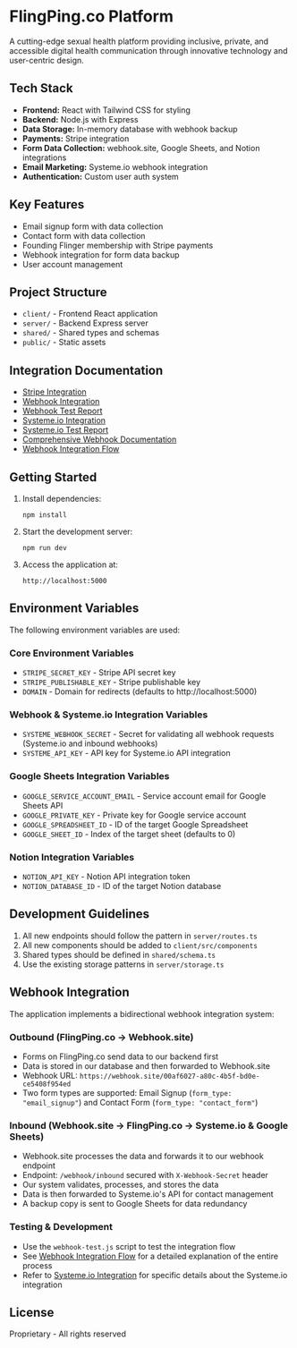# FlingPing.co Platform

A cutting-edge sexual health platform providing inclusive, private, and accessible digital health communication through innovative technology and user-centric design.

## Tech Stack

- **Frontend:** React with Tailwind CSS for styling
- **Backend:** Node.js with Express
- **Data Storage:** In-memory database with webhook backup
- **Payments:** Stripe integration
- **Form Data Collection:** webhook.site, Google Sheets, and Notion integrations
- **Email Marketing:** Systeme.io webhook integration
- **Authentication:** Custom user auth system

## Key Features

- Email signup form with data collection
- Contact form with data collection
- Founding Flinger membership with Stripe payments
- Webhook integration for form data backup
- User account management

## Project Structure

- `client/` - Frontend React application
- `server/` - Backend Express server
- `shared/` - Shared types and schemas
- `public/` - Static assets

## Integration Documentation

- [Stripe Integration](./STRIPE-INTEGRATION.md)
- [Webhook Integration](./WEBHOOK-INTEGRATION.md)
- [Webhook Test Report](./WEBHOOK-TEST-REPORT.md)
- [Systeme.io Integration](./SYSTEME-INTEGRATION.md)
- [Systeme.io Test Report](./WEBHOOK-TEST-REPORT-SYSTEME.md)
- [Comprehensive Webhook Documentation](./WEBHOOK-INTEGRATION-DOCS.md)
- [Webhook Integration Flow](./WEBHOOK-INTEGRATION-FLOW.md)

## Getting Started

1. Install dependencies:
   ```
   npm install
   ```

2. Start the development server:
   ```
   npm run dev
   ```

3. Access the application at:
   ```
   http://localhost:5000
   ```

## Environment Variables

The following environment variables are used:

### Core Environment Variables
- `STRIPE_SECRET_KEY` - Stripe API secret key
- `STRIPE_PUBLISHABLE_KEY` - Stripe publishable key
- `DOMAIN` - Domain for redirects (defaults to http://localhost:5000)

### Webhook & Systeme.io Integration Variables
- `SYSTEME_WEBHOOK_SECRET` - Secret for validating all webhook requests (Systeme.io and inbound webhooks)
- `SYSTEME_API_KEY` - API key for Systeme.io API integration

### Google Sheets Integration Variables
- `GOOGLE_SERVICE_ACCOUNT_EMAIL` - Service account email for Google Sheets API
- `GOOGLE_PRIVATE_KEY` - Private key for Google service account
- `GOOGLE_SPREADSHEET_ID` - ID of the target Google Spreadsheet
- `GOOGLE_SHEET_ID` - Index of the target sheet (defaults to 0)

### Notion Integration Variables
- `NOTION_API_KEY` - Notion API integration token
- `NOTION_DATABASE_ID` - ID of the target Notion database

## Development Guidelines

1. All new endpoints should follow the pattern in `server/routes.ts`
2. All new components should be added to `client/src/components`
3. Shared types should be defined in `shared/schema.ts`
4. Use the existing storage patterns in `server/storage.ts`

## Webhook Integration

The application implements a bidirectional webhook integration system:

### Outbound (FlingPing.co → Webhook.site)
- Forms on FlingPing.co send data to our backend first
- Data is stored in our database and then forwarded to Webhook.site
- Webhook URL: `https://webhook.site/00af6027-a80c-4b5f-bd0e-ce5408f954ed`
- Two form types are supported: Email Signup (`form_type: "email_signup"`) and Contact Form (`form_type: "contact_form"`)

### Inbound (Webhook.site → FlingPing.co → Systeme.io & Google Sheets)
- Webhook.site processes the data and forwards it to our webhook endpoint
- Endpoint: `/webhook/inbound` secured with `X-Webhook-Secret` header
- Our system validates, processes, and stores the data
- Data is then forwarded to Systeme.io's API for contact management
- A backup copy is sent to Google Sheets for data redundancy

### Testing & Development
- Use the `webhook-test.js` script to test the integration flow
- See [Webhook Integration Flow](./WEBHOOK-INTEGRATION-FLOW.md) for a detailed explanation of the entire process
- Refer to [Systeme.io Integration](./SYSTEME-INTEGRATION.md) for specific details about the Systeme.io integration

## License

Proprietary - All rights reserved